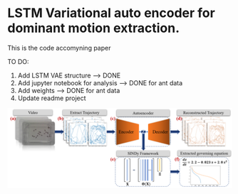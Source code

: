 
# LSTM Variational auto encoder for dominant motion extraction.

This is the code accomyning paper

TO DO:
1) Add LSTM VAE structure --> DONE
2) Add jupyter notebook for analysis --> DONE for ant data
3) Add weights --> DONE for ant data
4) Update readme project

![alt text](https://github.com/BaratiLab/LSTM-VAE-for-dominant-motion-extraction/blob/main/img_util/pipeline.png?raw=true)
